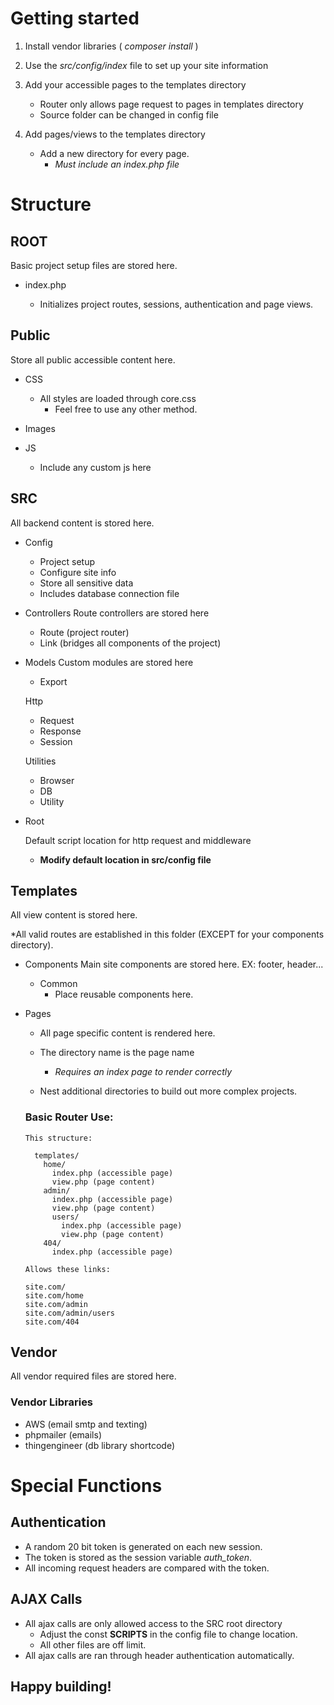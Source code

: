 # Getting started

1. Install vendor libraries ( _composer install_ )

2. Use the _src/config/index_ file to set up your site information

3. Add your accessible pages to the templates directory

   - Router only allows page request to pages in templates directory
   - Source folder can be changed in config file

4. Add pages/views to the templates directory
   - Add a new directory for every page.
     - _Must include an index.php file_

# Structure

## ROOT

Basic project setup files are stored here.

- index.php

  - Initializes project routes, sessions, authentication and page views.

## Public

Store all public accessible content here.

- CSS

  - All styles are loaded through core.css
    - Feel free to use any other method.

- Images
- JS
  - Include any custom js here

## SRC

All backend content is stored here.

- Config

  - Project setup
  - Configure site info
  - Store all sensitive data
  - Includes database connection file

- Controllers
  Route controllers are stored here

  - Route (project router)
  - Link (bridges all components of the project)

- Models
  Custom modules are stored here

  - Export

  Http

  - Request
  - Response
  - Session

  Utilities

  - Browser
  - DB
  - Utility

- Root

  Default script location for http request and middleware

  - **Modify default location in src/config file**

## Templates

All view content is stored here.

\*All valid routes are established in this folder (EXCEPT for your components directory).

- Components
  Main site components are stored here.
  EX: footer, header...

  - Common
    - Place reusable components here.

- Pages

  - All page specific content is rendered here.
  - The directory name is the page name

    - _Requires an index page to render correctly_

  - Nest additional directories to build out more complex projects.

  ### Basic Router Use:

      This structure:

        templates/
          home/
            index.php (accessible page)
            view.php (page content)
          admin/
            index.php (accessible page)
            view.php (page content)
            users/
              index.php (accessible page)
              view.php (page content)
          404/
            index.php (accessible page)

      Allows these links:

      site.com/
      site.com/home
      site.com/admin
      site.com/admin/users
      site.com/404

## Vendor

All vendor required files are stored here.

### Vendor Libraries

- AWS (email smtp and texting)
- phpmailer (emails)
- thingengineer (db library shortcode)

# Special Functions

## Authentication

- A random 20 bit token is generated on each new session.
- The token is stored as the session variable _auth_token_.
- All incoming request headers are compared with the token.

## AJAX Calls

- All ajax calls are only allowed access to the SRC root directory
  - Adjust the const **SCRIPTS** in the config file to change location.
  - All other files are off limit.
- All ajax calls are ran through header authentication automatically.

## Happy building!
